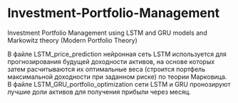 # Investment-Portfolio-Management
Investment Portfolio Management using LSTM and GRU models and Markowitz theory (Modern Portfolio Theory)

В файле LSTM_price_prediction нейронная сеть LSTM используется для прогнозирования будущей доходности активов, на основе которых затем расчитываются их оптимальные веса (строится портфель максимальной доходности при заданном риске) по теории Марковица. 
В файле LSTM_GRU_portfolio_optimization сети LSTM и GRU пронозируют лучшие доли активов для получения прибыли через месяц.
